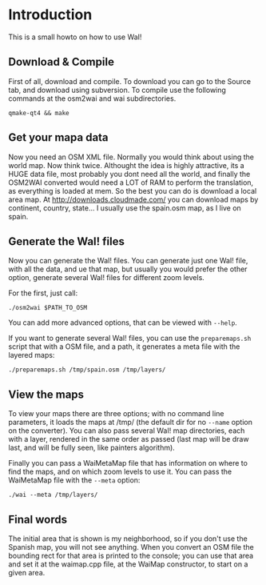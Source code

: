 # Introduction #

This is a small howto on how to use WaI!

## Download & Compile ##

First of all, download and compile. To download you can go to the Source tab, and download using subversion. To compile use the following commands at the osm2wai and wai subdirectories.

```
qmake-qt4 && make 
```


## Get your mapa data ##

Now you need an OSM XML file. Normally you would think about using the world map. Now think twice. Althought the idea is highly attractive, its a HUGE data file, most probably you dont need all the world, and finally the OSM2WAI converted would need a LOT of RAM to perform the translation, as everything is loaded at mem. So the best you can do is download a local area map. At http://downloads.cloudmade.com/ you can download maps by continent, country, state... I usually use the spain.osm map, as I live on spain.

## Generate the WaI! files ##

Now you can generate the WaI! files. You can generate just one WaI! file, with all the data, and ue that map, but usually you would prefer the other option, generate several WaI! files for different zoom levels.

For the first, just call:

```
./osm2wai $PATH_TO_OSM
```

You can add more advanced options, that can be viewed with `--help`.

If you want to generate several WaI! files, you can use the `preparemaps.sh` script that with a OSM file, and a path, it generates a meta file with the layered maps:

```
./preparemaps.sh /tmp/spain.osm /tmp/layers/
```

## View the maps ##

To view your maps there are three options; with no command line parameters, it loads the maps at /tmp/ (the default dir for no `--name` option on the converter). You can also pass several WaI! map directories, each with a layer, rendered in the same order as passed (last map will be draw last, and will be fully seen, like painters algorithm).

Finally you can pass a WaiMetaMap file that has information on where to find the maps, and on which zoom levels to use it. You can pass the WaiMetaMap file with the `--meta` option:

```
./wai --meta /tmp/layers/
```

## Final words ##

The initial area that is shown is my neighborhood, so if you don't use the Spanish map, you will not see anything. When you convert an OSM file the bounding rect for that area is printed to the console; you can use that area and set it at the waimap.cpp file, at the WaiMap constructor, to start on a given area.